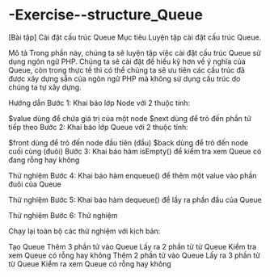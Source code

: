 # -Exercise--structure_Queue
[Bài tập] Cài đặt cấu trúc Queue
Mục tiêu
Luyện tập cài đặt cấu trúc Queue.

Mô tả
Trong phần này, chúng ta sẽ luyện tập việc cài đặt cấu trúc Queue sử dụng ngôn ngữ PHP. Chúng ta sẽ cài đặt để hiểu kỹ hơn về ý nghĩa của Queue, còn trong thực tế thì có thể chúng ta sẽ ưu tiên các cấu trúc đã được xây dựng sẵn của ngôn ngữ PHP mà không sử dụng cấu trúc do chúng ta tự xây dựng.

Hướng dẫn
Bước 1: Khai báo lớp Node với 2 thuộc tính:

$value dùng để chứa giá trị của một node
$next dùng để trỏ đến phần tử tiếp theo 
Bước 2: Khai báo lớp Queue với 2 thuộc tính:

$front dùng để trỏ đến node đầu tiên (đầu)
$back dùng để trỏ đến node cuối cùng (đuôi)
Bước 3: Khai báo hàm isEmpty() để kiểm tra xem Queue có đang rỗng hay không

Thử nghiệm
Bước 4: Khai báo hàm enqueue() để thêm một value vào phần đuôi của Queue

Thử nghiệm
Bước 5: Khai báo hàm dequeue() để lấy ra phần đầu của Queue

Thử nghiệm
Bước 6: Thử nghiệm

Chạy lại toàn bộ các thử nghiệm với kịch bản:

Tạo Queue
Thêm 3 phần tử vào Queue
Lấy ra 2 phần tử từ Queue
Kiểm tra xem Queue có rỗng hay không
Thêm 2 phần tử vào Queue
Lấy ra 3 phần tử từ Queue
Kiểm ra xem Queue có rỗng hay không